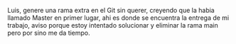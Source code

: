 Luis, genere una rama extra en el Git sin querer, creyendo que la habia llamado Master en primer lugar, ahi es donde se encuentra la entrega de mi trabajo, aviso porque estoy intentado solucionar y eliminar la rama main pero por sino me da tiempo.
